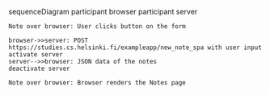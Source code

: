 sequenceDiagram
    participant browser
    participant server

    Note over browser: User clicks button on the form

    browser->>server: POST https://studies.cs.helsinki.fi/exampleapp/new_note_spa with user input
    activate server
    server-->>browser: JSON data of the notes
    deactivate server

    Note over browser: Browser renders the Notes page

